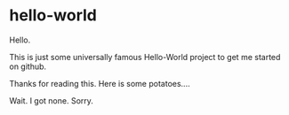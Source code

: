# hello-world

Hello.

This is just some universally famous Hello-World project to get me started on github.

Thanks for reading this. Here is some potatoes....

Wait. I got none. Sorry.

